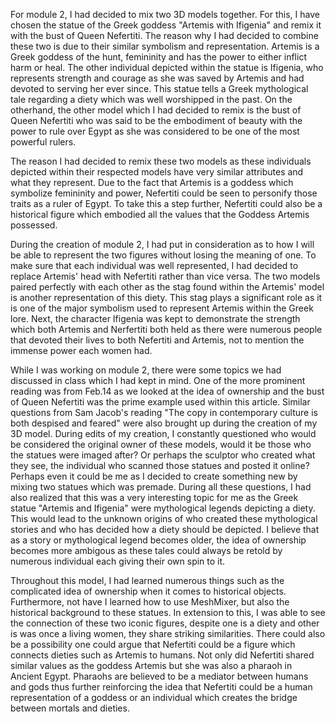 For module 2, I had decided to mix two 3D models together. For this, I have chosen the statue of the Greek goddess "Artemis with Ifigenia" and remix it with the bust of Queen Nefertiti. The reason why I had decided to combine these two is due to their similar symbolism and representation. Artemis is a Greek goddess of the hunt, femininity and has the power to either inflict harm or heal. The other individual depicted within the statue is Ifigenia, who represents strength and courage as she was saved by Artemis and had devoted to serving her ever since. This statue tells a Greek mythological tale regarding a diety which was well worshipped in the past. On the otherhand, the other model which I had decided to remix is the bust of Queen Nefertiti who was said to be the embodiment of beauty with the power to rule over Egypt as she was considered to be one of the most powerful rulers. 

The reason I had decided to remix these two models as these individuals depicted within their respected models have very similar attributes and what they represent. Due to the fact that Artemis is a goddess which symbolize femininity and power, Nefertiti could be seen to personify those traits as a ruler of Egypt. To take this a step further, Nefertiti could also be a historical figure which embodied all the values that the Goddess Artemis possessed. 

During the creation of module 2, I had put in consideration as to how I will be able to represent the two figures without losing the meaning of one. To make sure that each individual was well represented, I had decided to replace Artemis' head with Nefertiti rather than vice versa. The two models paired perfectly with each other as the stag found within the Artemis' model is another representation of this diety. This stag plays a significant role as it is one of the major symbolism used to represent Artemis within the Greek lore. Next, the character Ifigenia was kept to demonstrate the strength which both Artemis and Nerfertiti both held as there were numerous people that devoted their lives to both Nefertiti and Artemis, not to mention the immense power each women had. 

While I was working on module 2, there were some topics we had discussed in class which I had kept in mind. One of the more prominent reading was from Feb.14 as we looked at the idea of ownership and the bust of Queen Nefertiti was the prime example used within this article. Similar questions from Sam Jacob's reading "The copy in contemporary culture is both despised and feared" were also brought up during the creation of my 3D model. During edits of my creation, I constantly questioned who would be considered the original owner of these models, would it be those who the statues were imaged after? Or perhaps the sculptor who created what they see, the individual who scanned those statues and posted it online? Perhaps even it could be me as I decided to create something new by mixing two statues which was premade. During all these questions, I had also realized that this was a very interesting topic for me as the Greek statue "Artemis and Ifigenia" were mythological legends depicting a diety. This would lead to the unknown origins of who created these  mythological stories and who has decided how a diety should be depicted. I believe that as a story or mythological legend becomes older, the idea of ownership becomes more ambigous as these tales could always be retold by numerous individual each giving their own spin to it.

Throughout this model, I had learned numerous things such as  the complicated idea of ownership when it comes to historical objects. Furthermore, not have I learned how to use MeshMixer, but also the historical background to these statues. In extension to this, I was able to see the connection of these two iconic figures, despite one is a diety and other is was once a living women, they share striking similarities. There could also be a possibility one could argue that Nefertiti could be a figure which connects dieties such as Artemis to humans. Not only did Nefertiti shared similar values as the goddess Artemis but she was also a pharaoh in Ancient Egypt. Pharaohs are believed to be a mediator between humans and gods thus further reinforcing the idea that Nefertiti could be a human representation of a goddess or an individual which creates the bridge between mortals and dieties.
